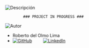 ![Descripción](https://img.shields.io/badge/Descripción-blue?style=for-the-badge)

            ### PROJECT IN PROGRESS ###

![Autor](https://img.shields.io/badge/Autor-red?style=for-the-badge)

- Roberto del Olmo Lima
- [![GitHub](https://img.shields.io/badge/GitHub-Profile-informational?style=for-the-badge&logo=github&logoColor=white&color=181717)](https://github.com/legrol)
 &nbsp;&nbsp;&nbsp;&nbsp;&nbsp;&nbsp;&nbsp;&nbsp;[![LinkedIn](https://img.shields.io/badge/LinkedIn-0077B5?style=for-the-badge&logo=linkedin&logoColor=white)](https://www.linkedin.com/in/roberto-del-olmo-731746245)
